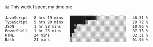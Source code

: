📊 This week I spent my time on:
<!--START_SECTION:waka-->

```text
JavaScript   8 hrs 19 mins   ███████████▓░░░░░░░░░░░░░   46.31 %
TypeScript   5 hrs 20 mins   ███████▒░░░░░░░░░░░░░░░░░   29.72 %
JSON         1 hr 58 mins    ██▓░░░░░░░░░░░░░░░░░░░░░░   10.96 %
PowerShell   1 hr 23 mins    ██░░░░░░░░░░░░░░░░░░░░░░░   07.75 %
HTML         24 mins         ▓░░░░░░░░░░░░░░░░░░░░░░░░   02.31 %
Bash         21 mins         ▒░░░░░░░░░░░░░░░░░░░░░░░░   01.95 %
```

<!--END_SECTION:waka-->

